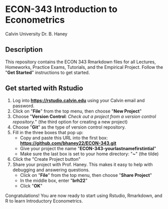 # ECON-343 Introduction to Econometrics
Calvin University
Dr. B. Haney

## Description
This repository contains the ECON 343 Rmarkdown files for all Lectures, Homeworks, Practice Exams, Tutorials, and the Empirical Project. Follow the "**Get Started**" instructions to get started.

## Get started with Rstudio

1. Log into **https://rstudio.calvin.edu** using your Calvin email and password.
2. Click on "**File**" from the top menu, then choose "**New Project**"
3. Choose "**Version Control**: *Check out a project from a version control repository.*" (the third option for creating a new project)
4. Choose "**Git**" as the type of version control repository. 
5. Fill in the three boxes that pop up:
    - Copy and paste this URL into the first box: **https://github.com/bhaney22/ECON-343.git**
    - Give your project the name "**ECON-343-yourlastnamefirstintial**"
    - Make sure the last box is set to your home directory: "**~**" (the tilde)
6. Click the "Create Project button"
7. Share your project with Prof. Haney. This makes it easy to help with debugging and answering questions.
    - Click on "**File**" from the top menu, then choose "**Share Project**"
    - In the middle box, enter "**brh22**"
    - Click "**OK**"
    
Congratulations! You are now ready to start using Rstudio, Rmarkdown, and R to learn Introductory Econometrics. 
